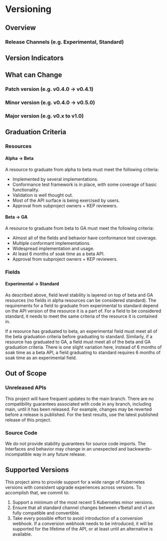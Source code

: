 # Versioning

## Overview

### Release Channels (e.g. Experimental, Standard)
## Version Indicators

## What can Change

### Patch version (e.g. v0.4.0 -> v0.4.1)

### Minor version (e.g. v0.4.0 -> v0.5.0)

### Major version (e.g. v0.x to v1.0)

## Graduation Criteria

### Resources

#### Alpha -> Beta
A resource to graduate from alpha to beta must meet the following criteria:

* Implemented by several implementations.
* Conformance test framework is in place, with some coverage of basic
  functionality.
* Validation is well thought out.
* Most of the API surface is being exercised by users.
* Approval from subproject owners + KEP reviewers.

#### Beta -> GA

A resource to graduate from beta to GA must meet the following criteria:

* Almost all of the fields and behavior have conformance test coverage.
* Multiple conformant implementations.
* Widespread implementation and usage.
* At least 6 months of soak time as a beta API.
* Approval from subproject owners + KEP reviewers.

### Fields

#### Experimental -> Standard
As described above, field level stability is layered on top of beta and GA
resources (no fields in alpha resources can be considered standard). The
requirements for a field to graduate from experimental to standard depend on the
API version of the resource it is a part of. For a field to be considered
standard, it needs to meet the same criteria of the resource it is contained in.

If a resource has graduated to beta, an experimental field must meet all of the
beta graduation criteria before graduating to standard. Similarly, if a resource
has graduated to GA, a field must meet all of the beta and GA graduation
criteria. There is one slight variation here, instead of 6 months of soak time
as a beta API, a field graduating to standard requires 6 months of soak time as an
experimental field.

## Out of Scope
### Unreleased APIs
This project will have frequent updates to the main branch. There are no
compatibility guarantees associated with code in any branch, including main,
until it has been released. For example, changes may be reverted before a
release is published. For the best results, use the latest published release of
this project.

### Source Code
We do not provide stability guarantees for source code imports. The Interfaces
and behavior may change in an unexpected and backwards-incompatible way in any
future release.

## Supported Versions

This project aims to provide support for a wide range of Kubernetes versions with
consistent upgrade experiences across versions. To accomplish that, we commit to:

1. Support a minimum of the most recent 5 Kubernetes minor versions.
2. Ensure that all standard channel changes between v1beta1 and v1 are fully
   compatible and convertible.
3. Take every possible effort to avoid introduction of a conversion webhook. If
   a conversion webhook needs to be introduced, it will be supported for the
   lifetime of the API, or at least until an alternative is available.
